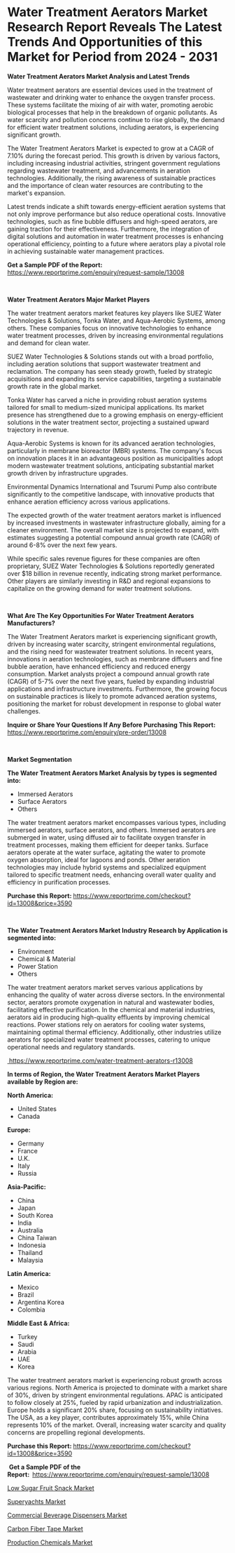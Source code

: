 <p><h1>Water Treatment Aerators Market Research Report Reveals The Latest Trends And Opportunities of this Market for Period from 2024 - 2031</h1></p><p><strong>Water Treatment Aerators Market Analysis and Latest Trends</strong></p>
<p><p>Water treatment aerators are essential devices used in the treatment of wastewater and drinking water to enhance the oxygen transfer process. These systems facilitate the mixing of air with water, promoting aerobic biological processes that help in the breakdown of organic pollutants. As water scarcity and pollution concerns continue to rise globally, the demand for efficient water treatment solutions, including aerators, is experiencing significant growth.</p><p>The Water Treatment Aerators Market is expected to grow at a CAGR of 7.10% during the forecast period. This growth is driven by various factors, including increasing industrial activities, stringent government regulations regarding wastewater treatment, and advancements in aeration technologies. Additionally, the rising awareness of sustainable practices and the importance of clean water resources are contributing to the market's expansion.</p><p>Latest trends indicate a shift towards energy-efficient aeration systems that not only improve performance but also reduce operational costs. Innovative technologies, such as fine bubble diffusers and high-speed aerators, are gaining traction for their effectiveness. Furthermore, the integration of digital solutions and automation in water treatment processes is enhancing operational efficiency, pointing to a future where aerators play a pivotal role in achieving sustainable water management practices.</p></p>
<p><strong>Get a Sample PDF of the Report:&nbsp;</strong> <a href="https://www.reportprime.com/enquiry/request-sample/13008?utm_campaign=31&utm_medium=2&utm_source=Github&utm_content=ia&utm_term=10102024&utm_id=water-treatment-aerators">https://www.reportprime.com/enquiry/request-sample/13008</a></p>
<p>&nbsp;</p>
<p><strong>Water Treatment Aerators Major Market Players</strong></p>
<p><p>The water treatment aerators market features key players like SUEZ Water Technologies & Solutions, Tonka Water, and Aqua-Aerobic Systems, among others. These companies focus on innovative technologies to enhance water treatment processes, driven by increasing environmental regulations and demand for clean water.</p><p>SUEZ Water Technologies & Solutions stands out with a broad portfolio, including aeration solutions that support wastewater treatment and reclamation. The company has seen steady growth, fueled by strategic acquisitions and expanding its service capabilities, targeting a sustainable growth rate in the global market.</p><p>Tonka Water has carved a niche in providing robust aeration systems tailored for small to medium-sized municipal applications. Its market presence has strengthened due to a growing emphasis on energy-efficient solutions in the water treatment sector, projecting a sustained upward trajectory in revenue.</p><p>Aqua-Aerobic Systems is known for its advanced aeration technologies, particularly in membrane bioreactor (MBR) systems. The company's focus on innovation places it in an advantageous position as municipalities adopt modern wastewater treatment solutions, anticipating substantial market growth driven by infrastructure upgrades.</p><p>Environmental Dynamics International and Tsurumi Pump also contribute significantly to the competitive landscape, with innovative products that enhance aeration efficiency across various applications. </p><p>The expected growth of the water treatment aerators market is influenced by increased investments in wastewater infrastructure globally, aiming for a cleaner environment. The overall market size is projected to expand, with estimates suggesting a potential compound annual growth rate (CAGR) of around 6-8% over the next few years.</p><p>While specific sales revenue figures for these companies are often proprietary, SUEZ Water Technologies & Solutions reportedly generated over $18 billion in revenue recently, indicating strong market performance. Other players are similarly investing in R&D and regional expansions to capitalize on the growing demand for water treatment solutions.</p></p>
<p>&nbsp;</p>
<p><strong>What Are The Key Opportunities For Water Treatment Aerators Manufacturers?</strong></p>
<p><p>The Water Treatment Aerators market is experiencing significant growth, driven by increasing water scarcity, stringent environmental regulations, and the rising need for wastewater treatment solutions. In recent years, innovations in aeration technologies, such as membrane diffusers and fine bubble aeration, have enhanced efficiency and reduced energy consumption. Market analysts project a compound annual growth rate (CAGR) of 5-7% over the next five years, fueled by expanding industrial applications and infrastructure investments. Furthermore, the growing focus on sustainable practices is likely to promote advanced aeration systems, positioning the market for robust development in response to global water challenges.</p></p>
<p><strong>Inquire or Share Your Questions If Any Before Purchasing This Report:</strong> <a href="https://www.reportprime.com/enquiry/pre-order/13008?utm_campaign=31&utm_medium=2&utm_source=Github&utm_content=ia&utm_term=10102024&utm_id=water-treatment-aerators">https://www.reportprime.com/enquiry/pre-order/13008</a></p>
<p>&nbsp;</p>
<p><strong>Market Segmentation</strong></p>
<p><strong>The Water Treatment Aerators Market Analysis by types is segmented into:</strong></p>
<p><ul><li>Immersed Aerators</li><li>Surface Aerators</li><li>Others</li></ul></p>
<p><p>The water treatment aerators market encompasses various types, including immersed aerators, surface aerators, and others. Immersed aerators are submerged in water, using diffused air to facilitate oxygen transfer in treatment processes, making them efficient for deeper tanks. Surface aerators operate at the water surface, agitating the water to promote oxygen absorption, ideal for lagoons and ponds. Other aeration technologies may include hybrid systems and specialized equipment tailored to specific treatment needs, enhancing overall water quality and efficiency in purification processes.</p></p>
<p><strong>Purchase this Report:&nbsp;</strong><a href="https://www.reportprime.com/checkout?id=13008&price=3590&utm_campaign=31&utm_medium=2&utm_source=Github&utm_content=ia&utm_term=10102024&utm_id=water-treatment-aerators">https://www.reportprime.com/checkout?id=13008&price=3590</a></p>
<p>&nbsp;</p>
<p><strong>The Water Treatment Aerators Market Industry Research by Application is segmented into:</strong></p>
<p><ul><li>Environment</li><li>Chemical & Material</li><li>Power Station</li><li>Others</li></ul></p>
<p><p>The water treatment aerators market serves various applications by enhancing the quality of water across diverse sectors. In the environmental sector, aerators promote oxygenation in natural and wastewater bodies, facilitating effective purification. In the chemical and material industries, aerators aid in producing high-quality effluents by improving chemical reactions. Power stations rely on aerators for cooling water systems, maintaining optimal thermal efficiency. Additionally, other industries utilize aerators for specialized water treatment processes, catering to unique operational needs and regulatory standards.</p></p>
<p><a href="https://www.reportprime.com/water-treatment-aerators-r13008?utm_campaign=31&utm_medium=2&utm_source=Github&utm_content=ia&utm_term=10102024&utm_id=water-treatment-aerators">&nbsp;https://www.reportprime.com/water-treatment-aerators-r13008</a></p>
<p><strong>In terms of Region, the Water Treatment Aerators Market Players available by Region are:</strong></p>
<p>
    <p> <strong> North America: </strong>
        <ul>
            <li>United States</li>
            <li>Canada</li>
        </ul>
        </p> 
    <p> <strong> Europe: </strong>
        <ul>
            <li>Germany</li>
            <li>France</li>
            <li>U.K.</li>
            <li>Italy</li>
            <li>Russia</li>
        </ul>
        </p> 
    <p> <strong> Asia-Pacific: </strong>
        <ul>
            <li>China</li>
            <li>Japan</li>
            <li>South Korea</li>
            <li>India</li>
            <li>Australia</li>
            <li>China Taiwan</li>
            <li>Indonesia</li>
            <li>Thailand</li>
            <li>Malaysia</li>
        </ul>
        </p> 
    <p> <strong> Latin America: </strong>
        <ul>
            <li>Mexico</li>
            <li>Brazil</li>
            <li>Argentina Korea</li>
            <li>Colombia</li>
        </ul>
        </p> 
    <p> <strong> Middle East & Africa: </strong>
        <ul>
            <li>Turkey</li>
            <li>Saudi</li>
            <li>Arabia</li>
            <li>UAE</li>
            <li>Korea</li>
        </ul>
    </p>
    </p>
<p><p>The water treatment aerators market is experiencing robust growth across various regions. North America is projected to dominate with a market share of 30%, driven by stringent environmental regulations. APAC is anticipated to follow closely at 25%, fueled by rapid urbanization and industrialization. Europe holds a significant 20% share, focusing on sustainability initiatives. The USA, as a key player, contributes approximately 15%, while China represents 10% of the market. Overall, increasing water scarcity and quality concerns are propelling regional developments.</p></p>
<p><strong>Purchase this Report: </strong><a href="https://www.reportprime.com/checkout?id=13008&price=3590&utm_campaign=31&utm_medium=2&utm_source=Github&utm_content=ia&utm_term=10102024&utm_id=water-treatment-aerators">https://www.reportprime.com/checkout?id=13008&price=3590</a></p>
<p>&nbsp;<strong>Get a Sample PDF of the Report:&nbsp;&nbsp;</strong><a href="https://www.reportprime.com/enquiry/request-sample/13008?utm_campaign=31&utm_medium=2&utm_source=Github&utm_content=ia&utm_term=10102024&utm_id=water-treatment-aerators">https://www.reportprime.com/enquiry/request-sample/13008</a></p>
<p><strong></strong></p>
<p><p><a href="https://issuu.com/reportprime-2/docs/low-sugar-fruit-snack-market-size-2_499c55d5f32bb7?utm_campaign=31&utm_medium=2&utm_source=Github&utm_content=ia&utm_term=10102024&utm_id=water-treatment-aerators">Low Sugar Fruit Snack Market</a></p><p><a href="https://github.com/LilianFaulkner65/Market-Research-Report-List-1/blob/main/superyachts-market.md?utm_campaign=31&utm_medium=2&utm_source=Github&utm_content=ia&utm_term=10102024&utm_id=water-treatment-aerators">Superyachts Market</a></p><p><a href="https://github.com/SamiaChowdhury801/Market-Research-Report-List-1/blob/main/commercial-beverage-dispensers-market.md?utm_campaign=31&utm_medium=2&utm_source=Github&utm_content=ia&utm_term=10102024&utm_id=water-treatment-aerators">Commercial Beverage Dispensers Market</a></p><p><a href="https://www.linkedin.com/pulse/carbon-fiber-tape-market-size-share-analysis-growth-trends-forecast-gkbwe?utm_campaign=31&utm_medium=2&utm_source=Github&utm_content=ia&utm_term=10102024&utm_id=water-treatment-aerators">Carbon Fiber Tape Market</a></p><p><a href="https://www.linkedin.com/pulse/pioneering-growth-analyzing-global-production-chemicals-ryume?utm_campaign=31&utm_medium=2&utm_source=Github&utm_content=ia&utm_term=10102024&utm_id=water-treatment-aerators">Production Chemicals Market</a></p></p>